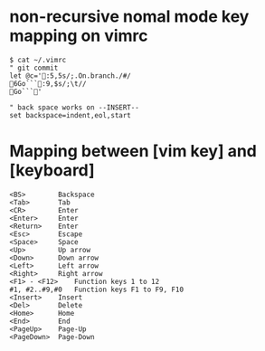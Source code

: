 # non-recursive nomal mode key mapping on vimrc
```
$ cat ~/.vimrc
" git commit
let @c=':5,5s/;.On.branch./#/6Go```:9,$s/;\t//Go```'

" back space works on --INSERT--
set backspace=indent,eol,start
```

# Mapping between [vim key] and [keyboard]
```
<BS>		Backspace
<Tab>		Tab
<CR>		Enter
<Enter>		Enter
<Return>	Enter
<Esc>		Escape
<Space>		Space
<Up>		Up arrow
<Down>		Down arrow
<Left>		Left arrow
<Right>		Right arrow
<F1> - <F12>	Function keys 1 to 12
#1, #2..#9,#0	Function keys F1 to F9, F10
<Insert>	Insert
<Del>		Delete
<Home>		Home
<End>		End
<PageUp>	Page-Up
<PageDown>	Page-Down
```
